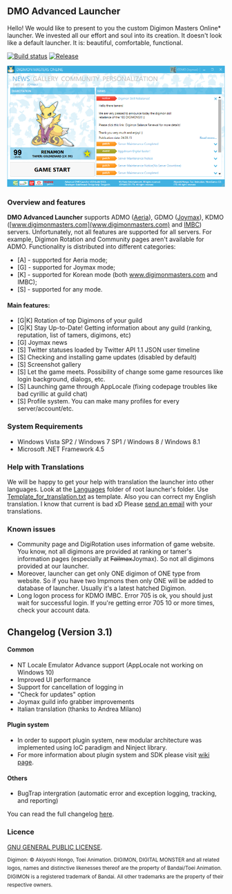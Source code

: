 ## DMO Advanced Launcher

Hello! We would like to present to you the custom Digimon Masters Online\* launcher. We invested all our effort and soul into its creation. It doesn't look like a default launcher. It is: beautiful, comfortable, functional.

[![Build status](https://ci.appveyor.com/api/projects/status/7iucftekgn7frt25?svg=true)](https://ci.appveyor.com/project/GoldRenard/dmoadvancedlauncher)
[![Release](https://img.shields.io/github/release/GoldRenard/DMOAdvancedLauncher.svg?style=flat-square)](https://github.com/GoldRenard/DMOAdvancedLauncher/releases/latest)

![preview](https://raw.githubusercontent.com/GoldRenard/DMOAdvancedLauncher/master/Shared/Assets/preview.png)

### Overview and features
**DMO Advanced Launcher** supports ADMO ([Aeria](http://www.aeriagames.com/playnow/dmus/)), GDMO ([Joymax](http://www.joymax.com/dmo/)), KDMO ([www.digimonmasters.com](www.digimonmasters.com) and [IMBC](http://dm.imbc.com/)) servers. Unfortunately, not all features are supported for all servers. For example, Digimon Rotation and Community pages aren't available for ADMO.
Functionality is distributed into different categories:

- [A] - supported for Aeria mode;
- [G] - supported for Joymax mode;
- [K] - supported for Korean mode (both www.digimonmasters.com and IMBC);
- [S] - supported for any mode.

#### Main features:
- [G|K] Rotation of top Digimons of your guild
- [G|K] Stay Up-to-Date! Getting information about any guild (ranking, reputation, list of tamers, digimons, etc)
- [G] Joymax news
- [S] Twitter statuses loaded by Twitter API 1.1 JSON user timeline
- [S] Checking and installing game updates (disabled by default)
- [S] Screenshot gallery
- [S] Let the game meets. Possibility of change some game resources like login background, dialogs, etc.
- [S] Launching game through AppLocale (fixing codepage troubles like bad cyrillic at guild chat)
- [S] Profile system. You can make many profiles for every server/account/etc.

### System Requirements
- Windows Vista SP2 / Windows 7 SP1 / Windows 8 / Windows 8.1
- Microsoft .NET Framework 4.5

### Help with Translations
We will be happy to get your help with translation the launcher into other languages. Look at the [Languages](https://github.com/GoldRenard/DMOAdvancedLauncher/tree/master/AdvancedLauncher/Languages) folder of root launcher's folder. Use [Template_for_translation.txt](https://github.com/GoldRenard/DMOAdvancedLauncher/blob/master/AdvancedLauncher/Languages/Template_for_translation.txt) as template. Also you can correct my English translation. I know that current is bad xD
Please [send an email](mailto:goldrenard@gmail.com) with your translations.

### Known issues
- Community page and DigiRotation uses information of game website. You know, not all digimons are provided at ranking or tamer's information pages (especially at ~~Failmax~~Joymax). So not all digimons provided at our launcher.
- Moreover, launcher can get only ONE digimon of ONE type from website. So if you have two Impmons then only ONE will be added to database of launcher. Usually it's a latest hatched Digimon.
- Long logon process for KDMO IMBC. Error 705 is ok, you should just wait for successful login. If you're getting error 705 10 or more times, check your account data.

## Changelog (Version 3.1)
#### Common
 - NT Locale Emulator Advance support (AppLocale not working on Windows 10)
 - Improved UI performance
 - Support for cancellation of logging in
 - "Check for updates" option
 - Joymax guild info grabber improvements
 - Italian translation (thanks to Andrea Milano)

#### Plugin system
 - In order to support plugin system, new modular architecture was implemented using IoC paradigm and Ninject library.
 - For more information about plugin system and SDK please visit [wiki page](https://github.com/GoldRenard/DMOAdvancedLauncher/wiki/Plugin-system).

#### Others
 - BugTrap intergration (automatic error and exception logging, tracking, and reporting)

You can read the full changelog [here](https://github.com/GoldRenard/DMOAdvancedLauncher/wiki/Changelog).
 
### Licence
[GNU GENERAL PUBLIC LICENSE](https://www.gnu.org/copyleft/gpl.html).

<sup>Digimon: © Akiyoshi Hongo, Toei Animation.
DIGIMON, DIGITAL MONSTER and all related logos, names and distinctive likenesses thereof are the property of Bandai/Toei Animation. DIGIMON is a registered trademark of Bandai. All other trademarks are the property of their respective owners.</sup>
